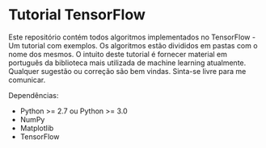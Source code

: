 # Tutorial TensorFlow

Este repositório contém todos algoritmos implementados no TensorFlow - Um tutorial com exemplos. Os algoritmos estão divididos em pastas com o nome dos mesmos.
O intuito deste tutorial é fornecer material em português da biblioteca mais utilizada de machine learning atualmente. Qualquer sugestão ou correção são bem vindas. Sinta-se livre para me comunicar. 

Dependências:
* Python >= 2.7 ou Python >= 3.0
* NumPy
* Matplotlib
* TensorFlow



